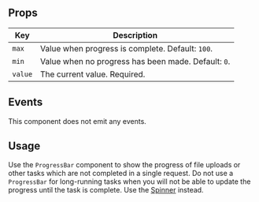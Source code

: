 ## Props

| Key     | Description                                         |
| ------- | --------------------------------------------------- |
| `max`   | Value when progress is complete. Default: `100`.    |
| `min`   | Value when no progress has been made. Default: `0`. |
| `value` | The current value. Required.                        |

## Events

This component does not emit any events.

## Usage

Use the `ProgressBar` component to show the progress of file uploads or other tasks which are not completed in a single request. Do not use a `ProgressBar` for long-running tasks when you will not be able to update the progress until the task is complete. Use the [Spinner](#/component/Spinner) instead.

